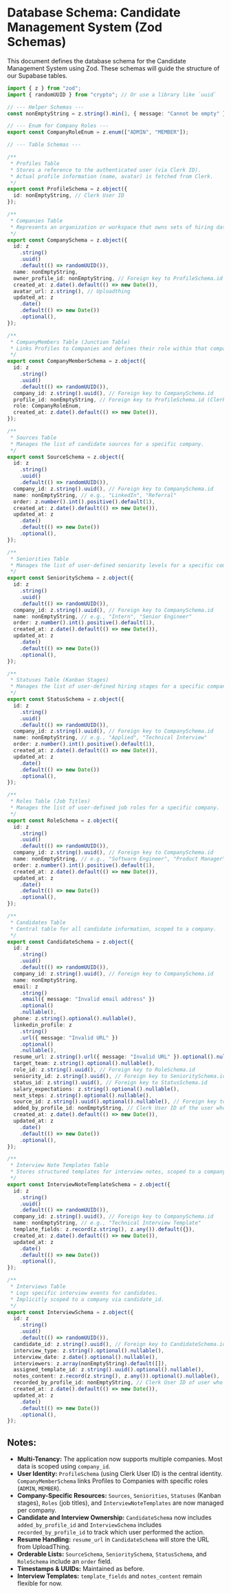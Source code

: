 # Database Schema: Candidate Management System (Zod Schemas)

This document defines the database schema for the Candidate Management System using Zod. These schemas will guide the structure of our Supabase tables.

```typescript
import { z } from "zod";
import { randomUUID } from "crypto"; // Or use a library like `uuid`

// --- Helper Schemas ---
const nonEmptyString = z.string().min(1, { message: "Cannot be empty" });

// --- Enum for Company Roles ---
export const CompanyRoleEnum = z.enum(["ADMIN", "MEMBER"]);

// --- Table Schemas ---

/**
 * Profiles Table
 * Stores a reference to the authenticated user (via Clerk ID).
 * Actual profile information (name, avatar) is fetched from Clerk.
 */
export const ProfileSchema = z.object({
  id: nonEmptyString, // Clerk User ID
});

/**
 * Companies Table
 * Represents an organization or workspace that owns sets of hiring data.
 */
export const CompanySchema = z.object({
  id: z
    .string()
    .uuid()
    .default(() => randomUUID()),
  name: nonEmptyString,
  owner_profile_id: nonEmptyString, // Foreign key to ProfileSchema.id (Clerk User ID of the creator/initial owner)
  created_at: z.date().default(() => new Date()),
  avatar_url: z.string(), // Uploadthing
  updated_at: z
    .date()
    .default(() => new Date())
    .optional(),
});

/**
 * CompanyMembers Table (Junction Table)
 * Links Profiles to Companies and defines their role within that company.
 */
export const CompanyMemberSchema = z.object({
  id: z
    .string()
    .uuid()
    .default(() => randomUUID()),
  company_id: z.string().uuid(), // Foreign key to CompanySchema.id
  profile_id: nonEmptyString, // Foreign key to ProfileSchema.id (Clerk User ID)
  role: CompanyRoleEnum,
  created_at: z.date().default(() => new Date()),
});

/**
 * Sources Table
 * Manages the list of candidate sources for a specific company.
 */
export const SourceSchema = z.object({
  id: z
    .string()
    .uuid()
    .default(() => randomUUID()),
  company_id: z.string().uuid(), // Foreign key to CompanySchema.id
  name: nonEmptyString, // e.g., "LinkedIn", "Referral"
  order: z.number().int().positive().default(1),
  created_at: z.date().default(() => new Date()),
  updated_at: z
    .date()
    .default(() => new Date())
    .optional(),
});

/**
 * Seniorities Table
 * Manages the list of user-defined seniority levels for a specific company.
 */
export const SenioritySchema = z.object({
  id: z
    .string()
    .uuid()
    .default(() => randomUUID()),
  company_id: z.string().uuid(), // Foreign key to CompanySchema.id
  name: nonEmptyString, // e.g., "Intern", "Senior Engineer"
  order: z.number().int().positive().default(1),
  created_at: z.date().default(() => new Date()),
  updated_at: z
    .date()
    .default(() => new Date())
    .optional(),
});

/**
 * Statuses Table (Kanban Stages)
 * Manages the list of user-defined hiring stages for a specific company.
 */
export const StatusSchema = z.object({
  id: z
    .string()
    .uuid()
    .default(() => randomUUID()),
  company_id: z.string().uuid(), // Foreign key to CompanySchema.id
  name: nonEmptyString, // e.g., "Applied", "Technical Interview"
  order: z.number().int().positive().default(1),
  created_at: z.date().default(() => new Date()),
  updated_at: z
    .date()
    .default(() => new Date())
    .optional(),
});

/**
 * Roles Table (Job Titles)
 * Manages the list of user-defined job roles for a specific company.
 */
export const RoleSchema = z.object({
  id: z
    .string()
    .uuid()
    .default(() => randomUUID()),
  company_id: z.string().uuid(), // Foreign key to CompanySchema.id
  name: nonEmptyString, // e.g., "Software Engineer", "Product Manager"
  order: z.number().int().positive().default(1),
  created_at: z.date().default(() => new Date()),
  updated_at: z
    .date()
    .default(() => new Date())
    .optional(),
});

/**
 * Candidates Table
 * Central table for all candidate information, scoped to a company.
 */
export const CandidateSchema = z.object({
  id: z
    .string()
    .uuid()
    .default(() => randomUUID()),
  company_id: z.string().uuid(), // Foreign key to CompanySchema.id
  name: nonEmptyString,
  email: z
    .string()
    .email({ message: "Invalid email address" })
    .optional()
    .nullable(),
  phone: z.string().optional().nullable(),
  linkedin_profile: z
    .string()
    .url({ message: "Invalid URL" })
    .optional()
    .nullable(),
  resume_url: z.string().url({ message: "Invalid URL" }).optional().nullable(), // URL from UploadThing (@https://uploadthing.com/)
  target_team: z.string().optional().nullable(),
  role_id: z.string().uuid(), // Foreign key to RoleSchema.id
  seniority_id: z.string().uuid(), // Foreign key to SenioritySchema.id
  status_id: z.string().uuid(), // Foreign key to StatusSchema.id
  salary_expectations: z.string().optional().nullable(),
  next_steps: z.string().optional().nullable(),
  source_id: z.string().uuid().optional().nullable(), // Foreign key to SourceSchema.id
  added_by_profile_id: nonEmptyString, // Clerk User ID of the user who added the candidate
  created_at: z.date().default(() => new Date()),
  updated_at: z
    .date()
    .default(() => new Date())
    .optional(),
});

/**
 * Interview Note Templates Table
 * Stores structured templates for interview notes, scoped to a company.
 */
export const InterviewNoteTemplateSchema = z.object({
  id: z
    .string()
    .uuid()
    .default(() => randomUUID()),
  company_id: z.string().uuid(), // Foreign key to CompanySchema.id
  name: nonEmptyString, // e.g., "Technical Interview Template"
  template_fields: z.record(z.string(), z.any()).default({}),
  created_at: z.date().default(() => new Date()),
  updated_at: z
    .date()
    .default(() => new Date())
    .optional(),
});

/**
 * Interviews Table
 * Logs specific interview events for candidates.
 * Implicitly scoped to a company via candidate_id.
 */
export const InterviewSchema = z.object({
  id: z
    .string()
    .uuid()
    .default(() => randomUUID()),
  candidate_id: z.string().uuid(), // Foreign key to CandidateSchema.id
  interview_type: z.string().optional().nullable(),
  interview_date: z.date().optional().nullable(),
  interviewers: z.array(nonEmptyString).default([]),
  assigned_template_id: z.string().uuid().optional().nullable(),
  notes_content: z.record(z.string(), z.any()).optional().nullable(),
  recorded_by_profile_id: nonEmptyString, // Clerk User ID of user who recorded the interview
  created_at: z.date().default(() => new Date()),
  updated_at: z
    .date()
    .default(() => new Date())
    .optional(),
});
```

## Notes:

- **Multi-Tenancy:** The application now supports multiple companies. Most data is scoped using `company_id`.
- **User Identity:** `ProfileSchema` (using Clerk User ID) is the central identity. `CompanyMemberSchema` links Profiles to Companies with specific roles (`ADMIN`, `MEMBER`).
- **Company-Specific Resources:** `Sources`, `Seniorities`, `Statuses` (Kanban stages), `Roles` (job titles), and `InterviewNoteTemplates` are now managed per company.
- **Candidate and Interview Ownership:** `CandidateSchema` now includes `added_by_profile_id` and `InterviewSchema` includes `recorded_by_profile_id` to track which user performed the action.
- **Resume Handling:** `resume_url` in `CandidateSchema` will store the URL from UploadThing.
- **Orderable Lists:** `SourceSchema`, `SenioritySchema`, `StatusSchema`, and `RoleSchema` include an `order` field.
- **Timestamps & UUIDs:** Maintained as before.
- **Interview Templates:** `template_fields` and `notes_content` remain flexible for now.
